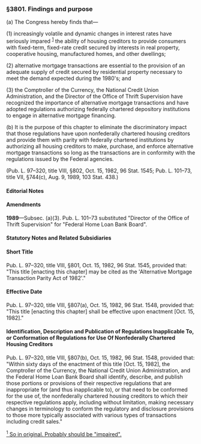 ### §3801. Findings and purpose ###

(a) The Congress hereby finds that—

(1) increasingly volatile and dynamic changes in interest rates have seriously impared <sup><a href="#3801_1_target" name="3801_1">1</a></sup> the ability of housing creditors to provide consumers with fixed-term, fixed-rate credit secured by interests in real property, cooperative housing, manufactured homes, and other dwellings;

(2) alternative mortgage transactions are essential to the provision of an adequate supply of credit secured by residential property necessary to meet the demand expected during the 1980's; and

(3) the Comptroller of the Currency, the National Credit Union Administration, and the Director of the Office of Thrift Supervision have recognized the importance of alternative mortgage transactions and have adopted regulations authorizing federally chartered depository institutions to engage in alternative mortgage financing.

(b) It is the purpose of this chapter to eliminate the discriminatory impact that those regulations have upon nonfederally chartered housing creditors and provide them with parity with federally chartered institutions by authorizing all housing creditors to make, purchase, and enforce alternative mortgage transactions so long as the transactions are in conformity with the regulations issued by the Federal agencies.

(Pub. L. 97–320, title VIII, §802, Oct. 15, 1982, 96 Stat. 1545; Pub. L. 101–73, title VII, §744(c), Aug. 9, 1989, 103 Stat. 438.)

#### **Editorial Notes** ####

#### Amendments ####

**1989**—Subsec. (a)(3). Pub. L. 101–73 substituted "Director of the Office of Thrift Supervision" for "Federal Home Loan Bank Board".

#### **Statutory Notes and Related Subsidiaries** ####

#### Short Title ####

Pub. L. 97–320, title VIII, §801, Oct. 15, 1982, 96 Stat. 1545, provided that: "This title [enacting this chapter] may be cited as the 'Alternative Mortgage Transaction Parity Act of 1982'."

#### Effective Date ####

Pub. L. 97–320, title VIII, §807(a), Oct. 15, 1982, 96 Stat. 1548, provided that: "This title [enacting this chapter] shall be effective upon enactment [Oct. 15, 1982]."

#### Identification, Description and Publication of Regulations Inapplicable To, or Conformation of Regulations for Use Of Nonfederally Chartered Housing Creditors ####

Pub. L. 97–320, title VIII, §807(b), Oct. 15, 1982, 96 Stat. 1548, provided that: "Within sixty days of the enactment of this title [Oct. 15, 1982], the Comptroller of the Currency, the National Credit Union Administration, and the Federal Home Loan Bank Board shall identify, describe, and publish those portions or provisions of their respective regulations that are inappropriate for (and thus inapplicable to), or that need to be conformed for the use of, the nonfederally chartered housing creditors to which their respective regulations apply, including without limitation, making necessary changes in terminology to conform the regulatory and disclosure provisions to those more typically associated with various types of transactions including credit sales."

[<sup>1</sup> So in original. Probably should be "impaired".](#3801_1)